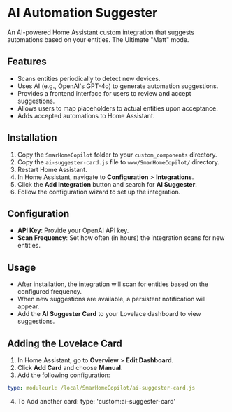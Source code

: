 # AI Automation Suggester

An AI-powered Home Assistant custom integration that suggests automations based on your entities. The Ultimate "Matt" mode.

## Features

- Scans entities periodically to detect new devices.
- Uses AI (e.g., OpenAI's GPT-4o) to generate automation suggestions.
- Provides a frontend interface for users to review and accept suggestions.
- Allows users to map placeholders to actual entities upon acceptance.
- Adds accepted automations to Home Assistant.

## Installation

1. Copy the `SmarHomeCopilot` folder to your `custom_components` directory.
2. Copy the `ai-suggester-card.js` file to `www/SmarHomeCopilot/` directory.
3. Restart Home Assistant.
4. In Home Assistant, navigate to **Configuration** > **Integrations**.
5. Click the **Add Integration** button and search for **AI Suggester**.
6. Follow the configuration wizard to set up the integration.

## Configuration

- **API Key**: Provide your OpenAI API key.
- **Scan Frequency**: Set how often (in hours) the integration scans for new entities.

## Usage

- After installation, the integration will scan for entities based on the configured frequency.
- When new suggestions are available, a persistent notification will appear.
- Add the **AI Suggester Card** to your Lovelace dashboard to view suggestions.


## Adding the Lovelace Card

1. In Home Assistant, go to **Overview** > **Edit Dashboard**.
2. Click **Add Card** and choose **Manual**.
3. Add the following configuration:

```yaml
type: moduleurl: /local/SmarHomeCopilot/ai-suggester-card.js
```

4. To Add another card:
   type: 'custom:ai-suggester-card'

